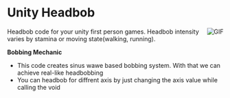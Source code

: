 # Unity Headbob
<img align="right" alt="GIF" src="https://media.giphy.com/media/TcdpZwYDPlWXC/giphy.gif" />
 Headbob code for your unity first person games. Headbob intensity varies by stamina or moving state(walking, running).

**Bobbing Mechanic**
- This code creates sinus wawe based bobbing system. With that we can achieve real-like headbobbing
- You can headbob for diffrent axis by just changing the axis value while calling the void
